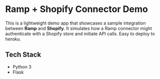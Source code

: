# Ramp + Shopify Connector Demo

This is a lightweight demo app that showcases a sample integration between **Ramp** and **Shopify**. It simulates how a Ramp connector might authenticate with a Shopify store and initiate API calls. Easy to deploy to heroku.

## Tech Stack

- Python 3
- Flask
